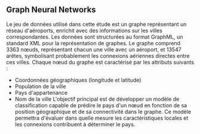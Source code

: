 ## Graph Neural Networks

Le jeu de données utilisé dans cette étude est un graphe représentant un réseau d'aéroports, enrichit avec des informations sur les villes correspondantes. Les données sont structurées au format
GraphML, un standard XML pour la représentation de graphes. Le graphe comprend 3363 nœuds,
représentant chacun une ville avec un aéroport, et 13547 arêtes, symbolisant probablement les
connexions aériennes directes entre ces villes. Chaque nœud du graphe est caractérisé par les attributs
suivants :
- Coordonnées géographiques (longitude et latitude)
- Population de la ville
- Pays d'appartenance
- Nom de la ville
L'objectif principal est de développer un modèle de classification capable de prédire le pays d'un nœud en fonction de sa position géographique et de sa connectivité dans le graphe. Ce modèle permettra
d'évaluer dans quelle mesure les caractéristiques locales et les connexions contribuent à déterminer le pays.

